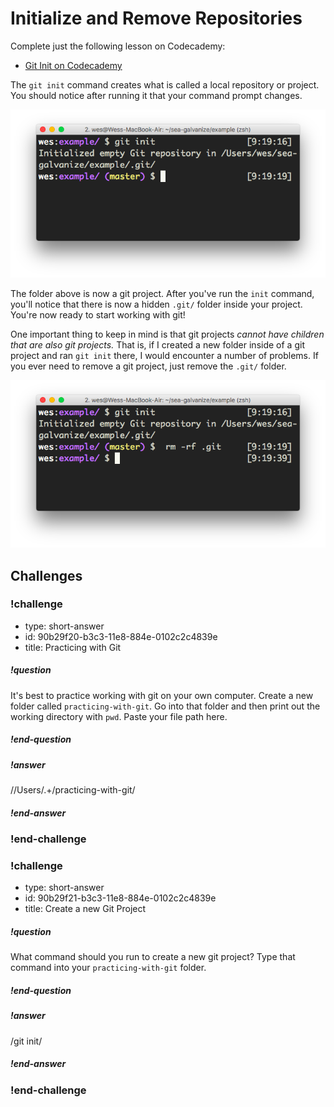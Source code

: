 # Initialize and Remove Repositories

Complete just the following lesson on Codecademy:

* [Git Init on Codecademy](https://www.codecademy.com/en/courses/learn-git/lessons/git-workflow/exercises/git-init)

The `git init` command creates what is called a local repository or project. You should notice after running it that your command prompt changes.

![](./init.png)

The folder above is now a git project. After you've run the `init` command, you'll notice that there is now a hidden `.git/` folder inside your project. You're now ready to start working with git!

One important thing to keep in mind is that git projects _cannot have children that are also git projects._ That is, if I created a new folder inside of a git project and ran `git init` there, I would encounter a number of problems. If you ever need to remove a git project, just remove the `.git/` folder.

![](./remove.png)

## Challenges

<!-- Question -->

### !challenge

* type: short-answer
* id: 90b29f20-b3c3-11e8-884e-0102c2c4839e
* title: Practicing with Git

##### !question

It's best to practice working with git on your own computer. Create a new folder called `practicing-with-git`. Go into that folder and then print out the working directory with `pwd`. Paste your file path here.

##### !end-question

##### !answer

/\/Users\/.+\/practicing-with-git/

##### !end-answer

### !end-challenge

<!-- Question -->

### !challenge

* type: short-answer
* id: 90b29f21-b3c3-11e8-884e-0102c2c4839e
* title: Create a new Git Project

##### !question

What command should you run to create a new git project? Type that command into your `practicing-with-git` folder.

##### !end-question

##### !answer

/git init/

##### !end-answer

### !end-challenge
